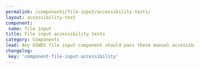 ```yaml
---
permalink: /components/file-input/accessibility-tests/
layout: accessibility-test
component:
 name: file input
title: File input accessibility tests
category: Components
lead: Any USWDS file input component should pass these manual accessibility tests.
changelog:
 key: 'component-file-input-accessibility'
---
```

